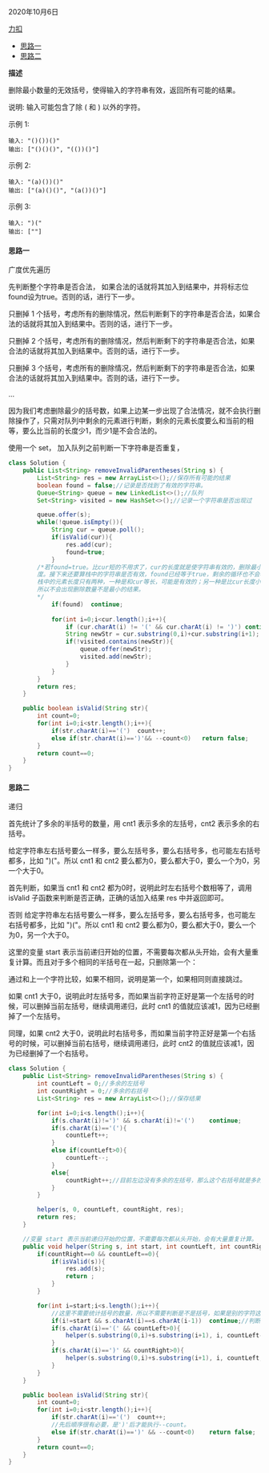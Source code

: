 2020年10月6日

[力扣](https://leetcode-cn.com/problems/remove-invalid-parentheses/)

- [思路一](#思路一)
- [思路二](#思路二)

**描述**

删除最小数量的无效括号，使得输入的字符串有效，返回所有可能的结果。

说明: 输入可能包含了除 ( 和 ) 以外的字符。

示例 1:
```
输入: "()())()"
输出: ["()()()", "(())()"]
```
示例 2:
```
输入: "(a)())()"
输出: ["(a)()()", "(a())()"]
```
示例 3:
```
输入: ")("
输出: [""]
```
#### 思路一

广度优先遍历

先判断整个字符串是否合法， 如果合法的话就将其加入到结果中，并将标志位found设为true。否则的话，进行下一步。

只删掉 1 个括号，考虑所有的删除情况，然后判断剩下的字符串是否合法，如果合法的话就将其加入到结果中。否则的话，进行下一步。

只删掉 2 个括号，考虑所有的删除情况，然后判断剩下的字符串是否合法，如果合法的话就将其加入到结果中。否则的话，进行下一步。

只删掉 3 个括号，考虑所有的删除情况，然后判断剩下的字符串是否合法，如果合法的话就将其加入到结果中。否则的话，进行下一步。

...

因为我们考虑删除最少的括号数，如果上边某一步出现了合法情况，就不会执行删除操作了，只需对队列中剩余的元素进行判断，剩余的元素长度要么和当前的相等，要么比当前的长度少1，而少1是不会合法的。

使用一个 set， 加入队列之前判断一下字符串是否重复，

```java
class Solution {
    public List<String> removeInvalidParentheses(String s) {
        List<String> res = new ArrayList<>();//保存所有可能的结果
        boolean found = false;//记录是否找到了有效的字符串。
        Queue<String> queue = new LinkedList<>();//队列
        Set<String> visited = new HashSet<>();//记录一个字符串是否出现过

        queue.offer(s);
        while(!queue.isEmpty()){
            String cur = queue.poll();
            if(isValid(cur)){
                res.add(cur);
                found=true;
            }
        /*若found=true。比cur短的不用求了，cur的长度就是使字符串有效的，删除最小数量的无效括号后的长
        度。接下来还要算栈中的字符串是否有效，found已经等于true，剩余的循环也不会再删字符了。
        栈中的元素长度只有两种，一种是和cur等长，可能是有效的；另一种是比cur长度小1，一定不是有效的。
        所以不会出现删除数量不是最小的结果。
        */
            if(found)  continue;
            
            for(int i=0;i<cur.length();i++){
                if (cur.charAt(i) != '(' && cur.charAt(i) != ')') continue;
                String newStr = cur.substring(0,i)+cur.substring(i+1);
                if(!visited.contains(newStr)){
                    queue.offer(newStr);
                    visited.add(newStr);
                }
            }
        }
        return res;
    }

    public boolean isValid(String str){
        int count=0;
        for(int i=0;i<str.length();i++){
            if(str.charAt(i)=='(')  count++;
            else if(str.charAt(i)==')'&& --count<0)   return false;
        }
        return count==0;
    }
}
```

#### 思路二

递归

首先统计了多余的半括号的数量，用 cnt1 表示多余的左括号，cnt2 表示多余的右括号。

给定字符串左右括号要么一样多，要么左括号多，要么右括号多，也可能左右括号都多，比如 ")("。所以 cnt1 和 cnt2 要么都为0，要么都大于0，要么一个为0，另一个大于0。

首先判断，如果当 cnt1 和 cnt2 都为0时，说明此时左右括号个数相等了，调用 isValid 子函数来判断是否正确，正确的话加入结果 res 中并返回即可。

否则
给定字符串左右括号要么一样多，要么左括号多，要么右括号多，也可能左右括号都多，比如 ")("。所以 cnt1 和 cnt2 要么都为0，要么都大于0，要么一个为0，另一个大于0。

这里的变量 start 表示当前递归开始的位置，不需要每次都从头开始，会有大量重复计算。而且对于多个相同的半括号在一起，只删除第一个：

通过和上一个字符比较，如果不相同，说明是第一个，如果相同则直接跳过。

如果 cnt1 大于0，说明此时左括号多，而如果当前字符正好是第一个左括号的时候，可以删掉当前左括号，继续调用递归，此时 cnt1 的值就应该减1，因为已经删掉了一个左括号。

同理，如果 cnt2 大于0，说明此时右括号多，而如果当前字符正好是第一个右括号的时候，可以删掉当前右括号，继续调用递归，此时 cnt2 的值就应该减1，因为已经删掉了一个右括号。

```java
class Solution {
    public List<String> removeInvalidParentheses(String s) {
        int countLeft = 0;//多余的左括号
        int countRight = 0;//多余的右括号
        List<String> res = new ArrayList<>();//保存结果

        for(int i=0;i<s.length();i++){
            if(s.charAt(i)!=')' && s.charAt(i)!='(')    continue;
            if(s.charAt(i)=='('){
                countLeft++;
            }
            else if(countLeft>0){
                countLeft--;
            }
            else{
                countRight++;//目前左边没有多余的左括号，那么这个右括号就是多的，无法被匹配了。
            }
        }

        helper(s, 0, countLeft, countRight, res);
        return res; 
    }

    //变量 start 表示当前递归开始的位置，不需要每次都从头开始，会有大量重复计算。
    public void helper(String s, int start, int countLeft, int countRight, List<String> res){
        if(countRight==0 && countLeft==0){
            if(isValid(s)){
                res.add(s);
                return ;
            }
        }

        for(int i=start;i<s.length();i++){
            //这里不需要统计括号的数量，所以不需要判断是不是括号，如果是别的字符这些语句都不会执行。
            if(i!=start && s.charAt(i)==s.charAt(i-1))  continue;//判断是不是第一个左括号或第一个右括号
            if(s.charAt(i)=='(' && countLeft>0){
                helper(s.substring(0,i)+s.substring(i+1), i, countLeft-1, countRight, res);
            }
            if(s.charAt(i)==')' && countRight>0){
                helper(s.substring(0,i)+s.substring(i+1), i, countLeft, countRight-1, res);
            }
        }
    }

    public boolean isValid(String str){
        int count=0;
        for(int i=0;i<str.length();i++){
            if(str.charAt(i)=='(')  count++;
            //先后顺序很有必要，是')'后才能执行--count。
            else if(str.charAt(i)==')' && --count<0)    return false;
        }
        return count==0;
    }
}
```
